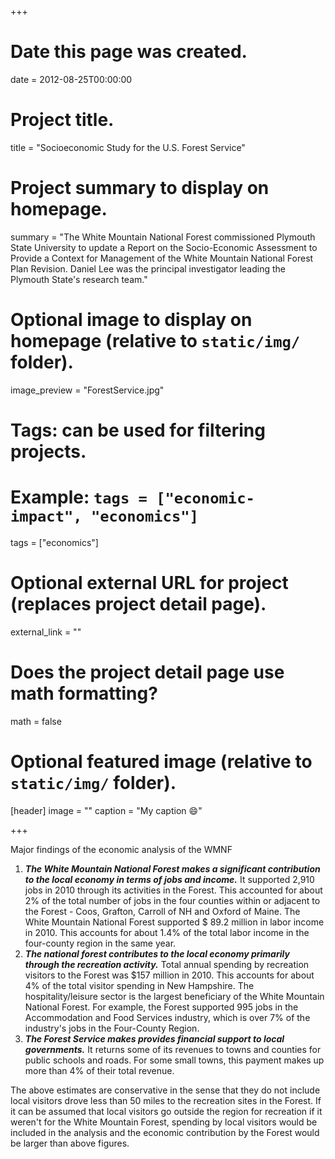 +++
# Date this page was created.
date = 2012-08-25T00:00:00

# Project title.
title = "Socioeconomic Study for the U.S. Forest Service"

# Project summary to display on homepage.
summary = "The White Mountain National Forest commissioned Plymouth State University to update a Report on the Socio-Economic Assessment to Provide a Context for Management of the White Mountain National Forest Plan Revision. Daniel Lee was the principal investigator leading the Plymouth State's research team."

# Optional image to display on homepage (relative to `static/img/` folder).
image_preview = "ForestService.jpg"

# Tags: can be used for filtering projects.
# Example: `tags = ["economic-impact", "economics"]`
tags = ["economics"]

# Optional external URL for project (replaces project detail page).
external_link = ""

# Does the project detail page use math formatting?
math = false

# Optional featured image (relative to `static/img/` folder).
[header]
image = ""
caption = "My caption :smile:"

+++

Major findings of the economic analysis of the WMNF

1. ***The White Mountain National Forest makes a significant contribution to the local economy in terms of jobs and income.*** It supported 2,910 jobs in 2010 through its activities in the Forest. This accounted for about 2% of the total number of jobs in the four counties within or adjacent to the Forest - Coos, Grafton, Carroll of NH and Oxford of Maine. The White Mountain National Forest supported $ 89.2 million in labor income in 2010. This accounts for about 1.4% of the total labor income in the four-county region in the same year. 
2. ***The national forest contributes to the local economy primarily through the recreation activity.*** Total annual spending by recreation visitors to the Forest was $157 million in 2010. This accounts for about 4% of the total visitor spending in New Hampshire. The hospitality/leisure sector is the largest beneficiary of the White Mountain National Forest. For example, the Forest supported 995 jobs in the Accommodation and Food Services industry, which is over 7% of the industry's jobs in the Four-County Region.
3. ***The Forest Service makes provides financial support to local governments.*** It returns some of its revenues to towns and counties for public schools and roads. For some small towns, this payment makes up more than 4% of their total revenue. 

The above estimates are conservative in the sense that they do not include local visitors drove less than 50 miles to the recreation sites in the Forest. If it can be assumed that local visitors go outside the region for recreation if it weren't for the White Mountain Forest, spending by local visitors would be included in the analysis and the economic contribution by the Forest would be larger than above figures.
